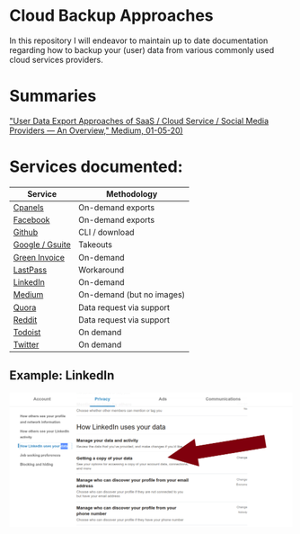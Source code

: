 # Cloud Backup Approaches
In this repository I will endeavor to maintain up to date documentation regarding how to backup your (user) data from various commonly used cloud services providers. 

# Summaries

["User Data Export Approaches of SaaS / Cloud Service / Social Media Providers — An Overview," Medium, 01-05-20)](https://medium.com/daniels-tech-world/user-data-export-approaches-of-saas-cloud-service-social-media-providers-an-overview-2101f6e8bd27?source=friends_link&sk=0fa880e506f3ba5adfed6eb81ad62e62)

# Services documented:

| Service | Methodology |
| --- | --- |
| [Cpanels](https://github.com/danielrosehilljlm/CloudBackupApproaches/blob/master/Cpanels.md) | On-demand exports |
| [Facebook](https://github.com/danielrosehilljlm/CloudBackupApproaches/blob/master/Facebook.md) | On-demand exports |
| [Github](https://github.com/danielrosehilljlm/CloudBackupApproaches/blob/master/Github.md) | CLI / download |
| [Google / Gsuite](https://github.com/danielrosehilljlm/CloudBackupApproaches/blob/master/GoogleGsuite.md) | Takeouts |
| [Green Invoice](https://github.com/danielrosehilljlm/CloudBackupApproaches/blob/master/GreenInvoice.md) | On-demand |
| [LastPass](https://github.com/danielrosehilljlm/CloudBackupApproaches/blob/master/LastPass.md) | Workaround |
| [LinkedIn](https://github.com/danielrosehilljlm/CloudBackupApproaches/blob/master/LinkedIn.md) | On-demand |
| [Medium](https://github.com/danielrosehilljlm/CloudBackupApproaches/blob/master/Medium.md) | On-demand (but no images) |
| [Quora](https://github.com/danielrosehilljlm/CloudBackupApproaches/blob/master/Quora.md) | Data request via support |
| [Reddit](https://github.com/danielrosehilljlm/CloudBackupApproaches/blob/master/Reddit.md) | Data request via support |
| [Todoist](https://github.com/danielrosehilljlm/CloudBackupApproaches/blob/master/Todoist.md) | On demand |
| [Twitter](https://github.com/danielrosehilljlm/CloudBackupApproaches/blob/master/Twitter.md) | On demand |




## Example: LinkedIn

![LinkedIn](/images/0108.png)
